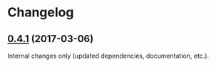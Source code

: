Changelog
=========

## [0.4.1](https://github.com/ckeditor/ckeditor5-clipboard/compare/v0.4.0...v0.4.1) (2017-03-06)

Internal changes only (updated dependencies, documentation, etc.).
